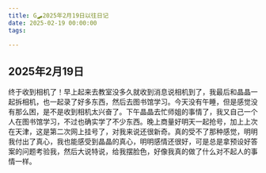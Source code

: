 ```yaml
---
title: G🛹2025年2月19日以往日记
date: 2025-02-19 00:00:00
tags:

---
```


## 2025年2月19日
终于收到相机了！早上起来去教室没多久就收到消息说相机到了，我最后和晶晶一起拆相机，也一起录了好多东西，然后去图书馆学习。今天没有午睡，但是感觉没有那么困，是不是收到相机太兴奋了。下午晶晶去忙师姐的事情了，我又自己一个人在图书馆学习，不过也确实学了不少东西。晚上商量好明天一起抢号，加上上次在天津，这是第二次网上挂号了，对我来说还很新奇。真的受不了那种感觉，明明我付出了真心，我也能感受到晶晶的真心，明明感情还很好，可是总是拿预设好答案的问题考验我，然后大说特说，给我摆脸色，好像我真的做了什么对不起人的事情一样。